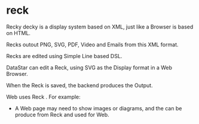 # reck

Recky decky  is a display system based on XML, just like a Browser is based on HTML.

Recks outout PNG, SVG, PDF, Video and Emails from this XML format.

Recks are edited using Simple Line based DSL.

DataStar can edit a Reck, using SVG as the Display format in a Web Browser.

When the Reck is saved, the backend produces the Output.

Web uses Reck . For example:

- A Web page may need to show images or diagrams, and the can be produce from Reck and used for Web.



